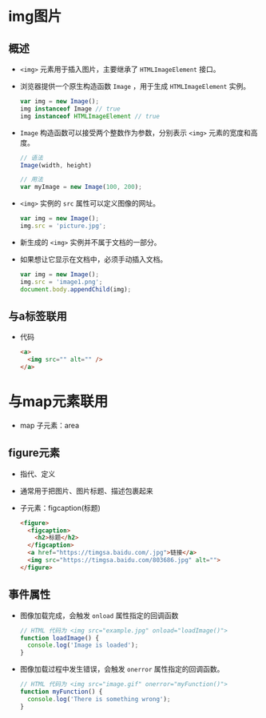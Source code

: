 # img图片

## 概述

  - `<img>` 元素用于插入图片，主要继承了 `HTMLImageElement` 接口。

  - 浏览器提供一个原生构造函数 `Image` ，用于生成 `HTMLImageElement` 实例。

    ```javascript
    var img = new Image();
    img instanceof Image // true
    img instanceof HTMLImageElement // true
    ```

  - `Image` 构造函数可以接受两个整数作为参数，分别表示 `<img>` 元素的宽度和高度。

    ```javascript
    // 语法
    Image(width, height)

    // 用法
    var myImage = new Image(100, 200);
    ```

  - `<img>` 实例的 `src` 属性可以定义图像的网址。

    ```javascript
    var img = new Image();
    img.src = 'picture.jpg';
    ```

  - 新生成的 `<img>` 实例并不属于文档的一部分。

  - 如果想让它显示在文档中，必须手动插入文档。

    ```javascript
    var img = new Image();
    img.src = 'image1.png';
    document.body.appendChild(img);
    ```

## 与a标签联用

  - 代码

    ```html
    <a>
      <img src="" alt="" />
    </a>
    ```

# 与map元素联用

  - map 子元素：area

## figure元素

  - 指代、定义

  - 通常用于把图片、图片标题、描述包裹起来

  - 子元素：figcaption(标题)

    ```html
    <figure>
      <figcaption>
        <h2>标题</h2>
      </figcaption>
      <a href="https://timgsa.baidu.com/.jpg">链接</a>
      <img src="https://timgsa.baidu.com/803686.jpg" alt="">
    </figure>
    ```

## 事件属性

  - 图像加载完成，会触发 `onload` 属性指定的回调函数

    ```javascript
    // HTML 代码为 <img src="example.jpg" onload="loadImage()">
    function loadImage() {
      console.log('Image is loaded');
    }
    ```

  - 图像加载过程中发生错误，会触发 `onerror` 属性指定的回调函数。

    ```javascript
    // HTML 代码为 <img src="image.gif" onerror="myFunction()">
    function myFunction() {
      console.log('There is something wrong');
    }
    ```
